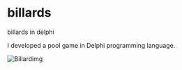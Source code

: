 # billards
billards in delphi


I developed a pool game in Delphi programming language.

![Billardimg]([billardimage.png](https://github.com/yasingokce/billards/blob/main/billardimage.jpg))


